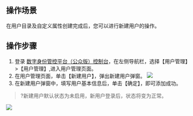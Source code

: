 ## 操作场景
在用户目录及自定义属性创建完成后，您可以进行新建用户的操作。

## 操作步骤
1. 登录 [数字身份管控平台（公众版）控制台](https://console.cloud.tencent.com/ciam)，在左侧导航栏，选择【用户管理】>【用户管理】,进入用户管理页面。
2. 在用户管理页面，单击【新建用户】，弹出新建用户弹窗。
![](https://main.qcloudimg.com/raw/9f618e32e5c4b7e1238d2c7170acd20e.png)
3. 在新建用户弹窗中，填写用户基本信息后，单击【确定】，即可添加成功。
>?新建用户默认状态为未启用，新用户登录后，状态将变为正常。
>
![](https://main.qcloudimg.com/raw/21ffb55fbe6b969415252ac0e369ce72.png)

